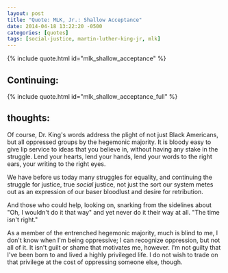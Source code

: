```yaml
---
layout: post
title: "Quote: MLK, Jr.: Shallow Acceptance"
date: 2014-04-18 13:22:20 -0500
categories: [quotes]
tags: [social-justice, martin-luther-king-jr, mlk]
---
```


{% include quote.html id="mlk_shallow_acceptance" %}

## Continuing:

{% include quote.html id="mlk_shallow_acceptance_full" %}

## thoughts:

Of course, Dr. King's words address the plight of not just Black
Americans, but all oppressed groups by the hegemonic majority. It is
bloody easy to give lip service to ideas that you believe in, without
having any stake in the struggle. Lend your hearts, lend your hands,
lend your words to the right ears, your writing to the right eyes.

We have before us today many struggles for equality, and continuing
the struggle for justice, true *social* justice, not just the sort our
system metes out as an expression of our baser bloodlust and desire
for retribution.

And those who could help, looking on, snarking from the sidelines
about "Oh, I wouldn't do it that way" and yet never do it their way at
all. "The time isn't right."

As a member of the entrenched hegemonic majority, much is blind to me,
I don't know when I'm being oppressive; I can recognize oppression,
but not all of it. It isn't guilt or shame that motivates me,
however. I'm not guilty that I've been born to and lived a highly
privileged life. I do not wish to trade on that privilege at the cost
of oppressing someone else, though.

